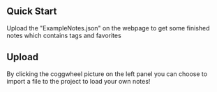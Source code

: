 ## Quick Start
Upload the "ExampleNotes.json" on the webpage to get some finished notes which contains tags and favorites

## Upload
By clicking the coggwheel picture on the left panel you can choose to import a file to the project to load your own notes!
